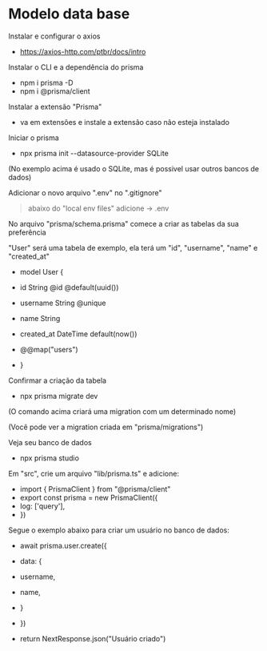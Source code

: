 # Modelo data base

Instalar e configurar o axios
- https://axios-http.com/ptbr/docs/intro

Instalar o CLI e a dependência do prisma
- npm i prisma -D
- npm i @prisma/client

Instalar a extensão "Prisma"
- va em extensões e instale a extensão caso não esteja instalado

Iniciar o prisma
- npx prisma init --datasource-provider SQLite

(No exemplo acima é usado o SQLite, mas é possivel usar outros bancos de dados)

Adicionar o novo arquivo ".env" no ".gitignore"
> abaixo do "local env files" adicione ->
> .env


No arquivo "prisma/schema.prisma" comece a criar as tabelas da sua preferência

"User" será uma tabela de exemplo, ela terá um "id", "username", "name" e "created_at"
- model User {
- id         String @id @default(uuid())
- username   String @unique
- name       String
- created_at DateTime default(now())

- @@map("users")
- }

Confirmar a criação da tabela
- npx prisma migrate dev

(O comando acima criará uma migration com um determinado nome)

(Você pode ver a migration criada em "prisma/migrations")

Veja seu banco de dados
- npx prisma studio

Em "src", crie um arquivo "lib/prisma.ts" e adicione:
- import { PrismaClient } from "@prisma/client"
- export const prisma = new PrismaClient({
- log: ['query'],
- })

Segue o exemplo abaixo para criar um usuário no banco de dados:
- await prisma.user.create({
- data: {
- username,
- name,
- }
- })

- return NextResponse.json("Usuário criado")
